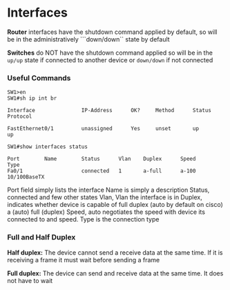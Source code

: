 # Interfaces

**Router** interfaces have the shutdown command applied by default, so will be in the administratively ```down/down`` state by default

**Switches** do NOT have the shutdown command applied so will be in the ```up/up``` state if connected to another device or ```down/down``` if not connected

### Useful Commands

```
SW1>en
SW1#sh ip int br 

Interface 				IP-Address		OK?		Method		Status		Protocol

FastEthernet0/1			unassigned		Yes		unset		up			up
```


```
SW1#show interfaces status

Port 		Name 		Status 		Vlan 	Duplex 		Speed 		Type
Fa0/1					connected	1		a-full		a-100		10/100BaseTX
```

Port field simply lists the interface
Name is simply a description
Status, connected and few other states
Vlan, Vlan the interface is in
Duplex, indicates whether device is capable of full duplex (auto by default on cisco)
a (auto) full (duplex)
Speed, auto negotiates the speed with device its connected to and speed. 
Type is the connection type 

### Full and Half Duplex

**Half duplex:** The device cannot send a receive data at the same time. If it is receiving a frame it must wait before sending a frame

**Full duplex:** The device can send and receive data at the same time. It does not have to wait



